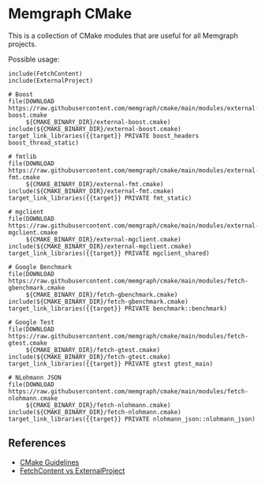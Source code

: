 # Memgraph CMake

This is a collection of CMake modules that are useful for all Memgraph
projects.

Possible usage:
```
include(FetchContent)
include(ExternalProject)

# Boost
file(DOWNLOAD https://raw.githubusercontent.com/memgraph/cmake/main/modules/external-boost.cmake
     ${CMAKE_BINARY_DIR}/external-boost.cmake)
include(${CMAKE_BINARY_DIR}/external-boost.cmake)
target_link_libraries({{target}} PRIVATE boost_headers boost_thread_static)

# fmtlib
file(DOWNLOAD https://raw.githubusercontent.com/memgraph/cmake/main/modules/external-fmt.cmake
     ${CMAKE_BINARY_DIR}/external-fmt.cmake)
include(${CMAKE_BINARY_DIR}/external-fmt.cmake)
target_link_libraries({{target}} PRIVATE fmt_static)

# mgclient
file(DOWNLOAD https://raw.githubusercontent.com/memgraph/cmake/main/modules/external-mgclient.cmake
     ${CMAKE_BINARY_DIR}/external-mgclient.cmake)
include(${CMAKE_BINARY_DIR}/external-mgclient.cmake)
target_link_libraries({{target}} PRIVATE mgclient_shared)

# Google Benchmark
file(DOWNLOAD https://raw.githubusercontent.com/memgraph/cmake/main/modules/fetch-gbenchmark.cmake
     ${CMAKE_BINARY_DIR}/fetch-gbenchmark.cmake)
include(${CMAKE_BINARY_DIR}/fetch-gbenchmark.cmake)
target_link_libraries({{target}} PRIVATE benchmark::benchmark)

# Google Test
file(DOWNLOAD https://raw.githubusercontent.com/memgraph/cmake/main/modules/fetch-gtest.cmake
     ${CMAKE_BINARY_DIR}/fetch-gtest.cmake)
include(${CMAKE_BINARY_DIR}/fetch-gtest.cmake)
target_link_libraries({{target}} PRIVATE gtest gtest_main)

# NLohmann JSON
file(DOWNLOAD https://raw.githubusercontent.com/memgraph/cmake/main/modules/fetch-nlohmann.cmake
     ${CMAKE_BINARY_DIR}/fetch-nlohmann.cmake)
include(${CMAKE_BINARY_DIR}/fetch-nlohmann.cmake)
target_link_libraries({{target}} PRIVATE nlohmann_json::nlohmann_json)
```

## References

* [CMake Guidelines](https://docs.salome-platform.org/latest/dev/cmake/html/various.html)
* [FetchContent vs ExternalProject](https://www.scivision.dev/cmake-fetchcontent-vs-external-project)
